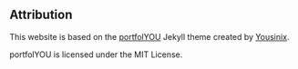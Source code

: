 ## Attribution

This website is based on the [portfolYOU](https://github.com/yousinix/portfolYOU) Jekyll theme created by [Yousinix](https://github.com/yousinix). 

portfolYOU is licensed under the MIT License.
